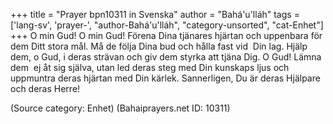 +++
title = "Prayer bpn10311 in Svenska"
author = "Bahá'u'lláh"
tags = ['lang-sv', 'prayer-', "author-Bahá'u'lláh", "category-unsorted", "cat-Enhet"]
+++
O min Gud! O min Gud! Förena Dina tjänares hjärtan och uppenbara för dem Ditt stora mål. Må de följa Dina bud och hålla fast vid  Din lag. Hjälp dem, o Gud, i deras strävan och giv dem styrka att tjäna Dig. O Gud! Lämna dem  ej åt sig själva, utan led deras steg med Din kunskaps ljus och uppmuntra deras hjärtan med Din kärlek. Sannerligen, Du är deras Hjälpare och deras Herre!

(Source category: Enhet)
(Bahaiprayers.net ID: 10311)
